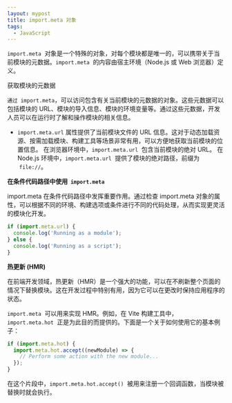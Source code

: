 ```yaml
---
layout: mypost
title: import.meta 对象
tags:
  - JavaScript
---
```


`import.meta`  对象是一个特殊的对象，对每个模块都是唯一的，可以携带关于当前模块的元数据。`import.meta`  的内容由宿主环境（Node.js 或 Web 浏览器）定义。

获取模块的元数据

`通过 import.meta`，可以访问包含有关当前模块的元数据的对象。这些元数据可以包括模块的 URL、模块的导入信息、模块的环境变量等。通过这些元数据，开发人员可以在运行时了解和操作模块的相关信息。

- `import.meta.url` 属性提供了当前模块文件的 URL 信息。这对于动态加载资源、按需加载模块、构建工具等场景非常有用，可以方便地获取当前模块的位置信息。
  在浏览器环境中，`import.meta.url`  包含当前模块的绝对 URL。
  在 Node.js 环境中，`import.meta.url`  提供了模块的绝对路径，前缀为  `file://`。

**在条件代码路径中使用  `import.meta`**

import.meta 在条件代码路径中发挥重要作用。通过检查 import.meta 对象的属性，可以根据不同的环境、构建选项或条件进行不同的代码处理，从而实现更灵活的模块化开发。

```jsx
if (import.meta.url) {
  console.log('Running as a module');
} else {
  console.log('Running as a script');
}
```

**热更新 (HMR)**

在前端开发领域，热更新（HMR）是一个强大的功能，可以在不刷新整个页面的情况下替换模块。这在开发过程中特别有用，因为它可以在更改时保持应用程序的状态。

`import.meta`  可以用来实现 HMR。例如，在 Vite 构建工具中，`import.meta.hot`  正是为此目的而提供的。下面是一个关于如何使用它的基本例子：

```jsx
if (import.meta.hot) {
  import.meta.hot.accept((newModule) => {
    // Perform some action with the new module...
  });
}
```

在这个片段中，`import.meta.hot.accept()`  被用来注册一个回调函数，当模块被替换时就会执行。
